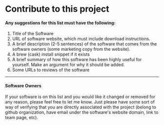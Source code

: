 # Contribute to this project

#### Any suggestions for this list must have the following:

1. Title of the Software
2. URL of software website, which must include download instructions.
3. A brief description (2-5 sentences) of the software that comes from the software owners (some marketing copy from the website).
4. A brew (cask) install snippet if it exists
5. A brief summary of how this software has been highly useful for yourself. Make an argument for why it should be added.
6. Some URLs to reviews of the software

---

#### Software Owners

If your software is on this list and you would like it changed or removed for any reason, please feel free to let me know. Just please have some sort of way of verifying that you are directly associated with the project (belong to github organization, have email under the software's website domain, link to team page, etc). 
